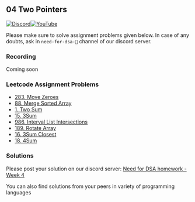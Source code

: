 ## 04 Two Pointers

[![Discord](https://img.shields.io/badge/Discord-%237289DA.svg?style=for-the-badge&logo=discord&logoColor=white)](https://discord.gg/XRhdQkMkQp)[![YouTube](https://img.shields.io/badge/YouTube-%23FF0000.svg?style=for-the-badge&logo=YouTube&logoColor=white)](https://www.youtube.com/channel/UCOr2tU9paYaosUIz0IH7MHg)

Please make sure to solve assignment problems given below. In case of any doubts, ask in `need-for-dsa-🎯` channel of our discord server.

### Recording

Coming soon

### Leetcode Assignment Problems

- [283. Move Zeroes](https://leetcode.com/problems/move-zeroes/)
- [88. Merge Sorted Array](https://leetcode.com/problems/merge-sorted-array/)
- [1. Two Sum](https://leetcode.com/problems/two-sum/)
- [15. 3Sum](https://leetcode.com/problems/3sum/)
- [986. Interval List Intersections](https://leetcode.com/problems/interval-list-intersections/)
- [189. Rotate Array](https://leetcode.com/problems/rotate-array/)
- [16. 3Sum Closest](https://leetcode.com/problems/3sum-closest/)
- [18. 4Sum](https://leetcode.com/problems/4sum/)

### Solutions

Please post your solution on our discord server: [Need for DSA homework - Week 4](https://discord.com/channels/979773706534543420/1038743887117824021)

You can also find solutions from your peers in variety of programming languages
